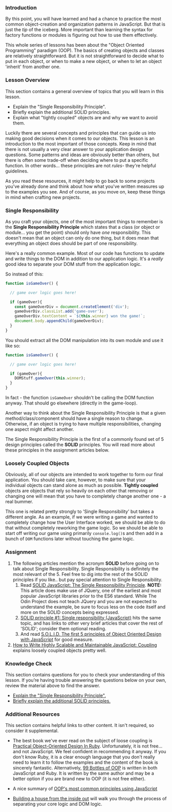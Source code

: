 ### Introduction

By this point, you will have learned and had a chance to practice the most common object-creation and organization patterns in JavaScript. But that is just the _tip_ of the iceberg. More important than learning the syntax for factory functions or modules is figuring out how to use them effectively.

This whole series of lessons has been about the "Object Oriented Programming" paradigm (OOP). The basics of creating objects and classes are relatively straightforward. But it is not straightforward to decide what to put in each object, or when to make a new object, or when to let an object 'inherit' from another one.

### Lesson Overview

This section contains a general overview of topics that you will learn in this lesson.

- Explain the "Single Responsibility Principle".
- Briefly explain the additional SOLID principles.
- Explain what "tightly coupled" objects are and why we want to avoid them.

Luckily there are several concepts and principles that can guide us into making good decisions when it comes to our objects. This lesson is an introduction to the most important of those concepts. Keep in mind that there is not usually a very clear answer to your application design questions. Some patterns and ideas are obviously better than others, but there is often some trade-off when deciding where to put a specific function. In other words... these principles are not _rules_- they're helpful guidelines.  

As you read these resources, it might help to go back to some projects you've already done and think about how what you've written measures up to the examples you see. And of course, as you move on, keep these things in mind when crafting new projects.

### Single Responsibility

As you craft your objects, one of the most important things to remember is the __Single Responsibility Principle__ which states that a class (or object or module... you get the point) should only have _one_ responsibility. This doesn't mean that an object can only do one thing, but it does mean that everything an object does should be part of one responsibility.

Here's a really common example. Most of our code has functions to update and write things to the DOM in addition to our application logic. It's a _really_ good idea to separate your DOM stuff from the application logic.

So instead of this:

~~~javascript
function isGameOver() {

  // game over logic goes here!

  if (gameOver){
    const gameOverDiv = document.createElement('div');
    gameOverDiv.classList.add('game-over');
    gameOverDiv.textContent = `${this.winner} won the game!`;
    document.body.appendChild(gameOverDiv);
  }
}
~~~

You should extract all the DOM manipulation into its own module and use it like so:

~~~javascript
function isGameOver() {

  // game over logic goes here!

  if (gameOver){
    DOMStuff.gameOver(this.winner);
  }
}
~~~

In fact - the function `isGameOver` shouldn't be calling the DOM function anyway. That should go elsewhere (directly in the game-loop).

Another way to think about the Single Responsibility Principle is that a given method/class/component should have a single reason to change. Otherwise, if an object is trying to have multiple responsibilities, changing one aspect might affect another. 

The Single Responsibility Principle is the first of a commonly found set of 5 design principles called the __SOLID__ principles. You will read more about these principles in the assignment articles below. 


### Loosely Coupled Objects

Obviously, all of our objects are intended to work together to form our final application. You should take care, however, to make sure that your individual objects can stand alone as much as possible. __Tightly coupled__ objects are objects that rely so heavily on each other that removing or changing one will mean that you have to completely change another one - a real bummer.

This one is related pretty strongly to 'Single Responsibility' but takes a different angle. As an example, if we were writing a game and wanted to completely change how the User Interface worked, we should be able to do that without completely reworking the game logic. So we should be able to start off writing our game using primarily `console.log()`s and then add in a bunch of `DOM` functions later without touching the game logic.


### Assignment

<div class="lesson-content__panel" markdown="1">

1.  The following articles mention the acronym __SOLID__ before going on to talk about Single Responsibility. Single Responsibility is definitely the most relevant of the 5. Feel free to dig into the rest of the SOLID principles if you like.. but pay special attention to Single Responsibility.
    1. Read [SOLID JavaScript: The Single Responsibility Principle](http://aspiringcraftsman.com/2011/12/08/solid-javascript-single-responsibility-principle/). **NOTE:** This article does make use of JQuery, one of the earliest and most popular JavaScript libraries prior to the ES6 standard. While The Odin Project does not teach JQuery and you are not expected to understand the example, be sure to focus less on the code itself and more on the SOLID concepts being expressed. 
    2. [SOLID principle #1: Single responsibility (JavaScript)](https://duncan-mcardle.medium.com/solid-principle-1-single-responsibility-javascript-5d9ce2c6f4a5) hits the same topic, and has links to other very brief articles that cover the rest of 'SOLID'; consider them optional reading.
    3. And read [S.O.L.I.D. The first 5 principles of Object Oriented Design with JavaScript](https://medium.com/@cramirez92/s-o-l-i-d-the-first-5-priciples-of-object-oriented-design-with-javascript-790f6ac9b9fa) for good measure.
2. [How to Write Highly Scalable and Maintainable JavaScript: Coupling](https://web.archive.org/web/20200810210808/https://medium.com/@alexcastrounis/how-to-write-highly-scalable-and-maintainable-javascript-coupling-c860787dbdd4) explains loosely coupled objects pretty well.
</div>

### Knowledge Check

This section contains questions for you to check your understanding of this lesson. If you’re having trouble answering the questions below on your own, review the material above to find the answer.

- <a class="knowledge-check-link" href="#single-responsibility">Explain the "Single Responsibility Principle".</a>
- <a class="knowledge-check-link" href="https://medium.com/@cramirez92/s-o-l-i-d-the-first-5-priciples-of-object-oriented-design-with-javascript-790f6ac9b9fa">Briefly explain the additional SOLID principles.</a>

### Additional Resources

This section contains helpful links to other content. It isn't required, so consider it supplemental.

- The best book we've ever read on the subject of loose coupling is [Practical Object-Oriented Design In Ruby](http://www.poodr.com/). Unfortunately, it is not free... and not JavaScript. We feel confident in recommending it anyway. If you don't know Ruby, it is a clear enough language that you don't really need to learn it to follow the examples and the content of the book is sincerely fantastic. Alternatively, [99 Bottles of OOP](https://sandimetz.com/products) is written in both JavaScript and Ruby. It is written by the same author and may be a better option if you are brand new to OOP (it is not free either).

- A nice summary of [OOP's most common principles using JavaScript](https://medium.com/better-programming/object-oriented-programming-in-javascript-b3bda28d3e81)

- [Building a house from the inside out](https://www.ayweb.dev/blog/building-a-house-from-the-inside-out) will walk you through the process of separating your core logic and DOM logic.

